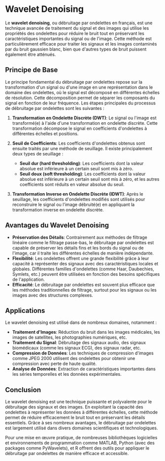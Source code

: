 # Wavelet Denoising

Le **wavelet denoising**, ou débruitage par ondelettes en français, est une technique avancée de traitement du signal et des images qui utilise les propriétés des ondelettes pour réduire le bruit tout en préservant les caractéristiques importantes du signal ou de l'image. Cette méthode est particulièrement efficace pour traiter les signaux et les images contaminés par du bruit gaussien blanc, bien que d'autres types de bruit puissent également être atténués.

## Principe de Base

Le principe fondamental du débruitage par ondelettes repose sur la transformation d'un signal ou d'une image en une représentation dans le domaine des ondelettes, où le signal est décomposé en différentes échelles de résolution. Cette décomposition permet de séparer les composants du signal en fonction de leur fréquence. Les étapes principales du processus de débruitage par ondelettes sont les suivantes :

1. **Transformation en Ondelette Discrète (DWT)**: Le signal ou l'image est transformé(e) à l'aide d'une transformation en ondelette discrète. Cette transformation décompose le signal en coefficients d'ondelettes à différentes échelles et positions.

2. **Seuil de Coefficients**: Les coefficients d'ondelettes obtenus sont ensuite traités par une méthode de seuillage. Il existe principalement deux types de seuillage :
   - **Seuil dur (hard thresholding)**: Les coefficients dont la valeur absolue est inférieure à un certain seuil sont mis à zéro.
   - **Seuil doux (soft thresholding)**: Les coefficients dont la valeur absolue est inférieure à un certain seuil sont mis à zéro, et les autres coefficients sont réduits en valeur absolue du seuil.

3. **Transformation Inverse en Ondelette Discrète (IDWT)**: Après le seuillage, les coefficients d'ondelettes modifiés sont utilisés pour reconstruire le signal ou l'image débruité(e) en appliquant la transformation inverse en ondelette discrète.

## Avantages du Wavelet Denoising

- **Préservation des Détails**: Contrairement aux méthodes de filtrage linéaire comme le filtrage passe-bas, le débruitage par ondelettes est capable de préserver les détails fins et les bords du signal ou de l'image, car il traite les différentes échelles de manière indépendante.
- **Flexibilité**: Les ondelettes offrent une grande flexibilité grâce à leur capacité à représenter des signaux avec des caractéristiques locales et globales. Différentes familles d'ondelettes (comme Haar, Daubechies, Symlets, etc.) peuvent être utilisées en fonction des besoins spécifiques de l'application.
- **Efficacité**: Le débruitage par ondelettes est souvent plus efficace que les méthodes traditionnelles de filtrage, surtout pour les signaux ou les images avec des structures complexes.

## Applications

Le wavelet denoising est utilisé dans de nombreux domaines, notamment :
- **Traitement d'Images**: Réduction du bruit dans les images médicales, les images de satellites, les photographies numériques, etc.
- **Traitement du Signal**: Débruitage des signaux audio, des signaux biomédicaux (comme les signaux ECG), des signaux radar, etc.
- **Compression de Données**: Les techniques de compression d'images comme JPEG 2000 utilisent des ondelettes pour obtenir une compression avec perte de haute qualité.
- **Analyse de Données**: Extraction de caractéristiques importantes dans les séries temporelles et les données expérimentales.

## Conclusion

Le wavelet denoising est une technique puissante et polyvalente pour le débruitage des signaux et des images. En exploitant la capacité des ondelettes à représenter les données à différentes échelles, cette méthode permet de réduire efficacement le bruit tout en préservant les détails essentiels. Grâce à ses nombreux avantages, le débruitage par ondelettes est largement utilisé dans divers domaines scientifiques et technologiques.

Pour une mise en œuvre pratique, de nombreuses bibliothèques logicielles et environnements de programmation comme MATLAB, Python (avec des packages comme PyWavelets), et R offrent des outils pour appliquer le débruitage par ondelettes de manière efficace et accessible.